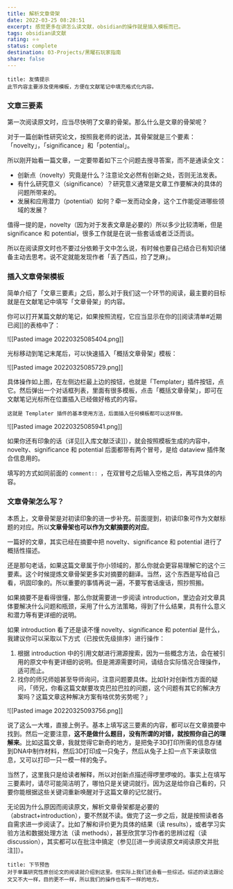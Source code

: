 ```yaml
---
title: 解析文章骨架
date: 2022-03-25 08:28:51
excerpt: 感觉更多在讲怎么读文献，obsidian的操作就是插入模板而已。
tags: obsidian读文献
rating: ⭐⭐
status: complete
destination: 03-Projects/黑曜石玩家指南
share: false
---
```


```ad-info
title: 友情提示
此节内容主要涉及使用模板，方便在文献笔记中填充格式化内容。
```

### 文章三要素

第一次阅读原文时，应当尽快明了文章的骨架。那么什么是文章的骨架呢？

对于一篇创新性研究论文，按照我老师的说法，其骨架就是三个要素：「novelty」，「significance」和「potential」。

所以刚开始看一篇文章，一定要带着如下三个问题去搜寻答案，而不是通读全文：

- 创新点（novelty）究竟是什么？注意论文必然有创新之处，否则无法发表。
- 有什么研究意义（significance）？研究意义通常是文章工作要解决的具体的问题所带来的。
- 发展和应用潜力（potential）如何？牵一发而动全身，这个工作能促进哪些领域的发展？

值得一提的是，novelty（因为对于发表文章是必要的）所以多少比较清晰，但是 significance 和 potential，很多工作就是在说一些套话或者泛泛而谈。

所以在阅读原文时也不要过分依赖于文中怎么说，有时候也要自己结合已有知识储备主动去思考。说不定就能发现作者「丢了西瓜，捡了芝麻」。

### 插入文章骨架模板

简单介绍了「文章三要素」之后，那么对于我们这一个环节的阅读，最主要的目标就是在文献笔记中填写「文章骨架」的内容。

你可以打开某篇文献的笔记，如果按照流程，它应当显示在你的[[阅读清单#近期已阅]]的表格中了：

![[Pasted image 20220325085404.png]]

光标移动到笔记末尾后，可以快速插入「概括文章骨架」模板：

![[Pasted image 20220325085729.png]]

具体操作如上图，在左侧边栏最上边的按钮，也就是「Templater」插件按钮，点它。然后弹出一个对话框列表，里面有很多模板，点击「概括文章骨架」，即可在文献笔记光标所在位置插入已经做好格式的内容。

```ad-tip
这就是 Templater 插件的基本使用方法，后面插入任何模板都可以这样做。
```

![[Pasted image 20220325085941.png]]

如果你还有印象的话（详见[[入库文献泛读]]），就会按照模板生成的内容中， novelty、significance 和 potential 后面都带有两个冒号，是给 dataview 插件聚合信息用的。

填写的方式如同前面的 `comment:: `，在双冒号之后输入空格之后，再写具体的内容。

### 文章骨架怎么写？

本质上，文章骨架是对初读印象的进一步补充。前面提到，初读印象可作为文献标题的对应。所以**文章骨架也可以作为文献摘要的对应**。

一篇好的文章，其实已经在摘要中把 novelty、significance 和 potential 进行了概括性描述。

还是那句老话，如果这篇文章属于你小领域的，那么你就会更容易理解它的这个三要素。这个时候提炼文章骨架更多实对摘要的翻译。当然，这个东西是写给自己看，巩固印象的。所以重要的事情再说一遍，不要写套话废话，照抄照搬。

如果摘要不是看得很懂，那么你就需要进一步阅读 introduction，里边会对文章具体要解决什么问题和瓶颈，采用了什么方法策略，得到了什么结果，具有什么意义和潜力等有更详细的说明。

如果 introduction 看了还是读不懂 novelty、significance 和 potential 是什么，我建议你可以采取以下方式（已按优先级排序）进行操作：

1. 根据 introduction 中的引用文献进行溯源搜索，因为一些概念方法，会在被引用的原文中有更详细的说明。但是溯源需要时间，请结合实际情况合理操作，适可而止。
2. 找你的师兄师姐甚至导师询问，注意问题要具体。比如针对创新性方面的疑问，「师兄，你看这篇文献要攻克巴拉巴拉的问题，这个问题有其它的解决方案吗？这篇文章这种解决方案有啥优势劣势呢？」

![[Pasted image 20220325093756.png]]

说了这么一大堆，直接上例子。基本上填写这三要素的内容，都可以在文章摘要中找到。然后一定要注意，**这不是做什么题目，没有所谓的对错，就按照你自己的理解来**。比如这篇文章，我就觉得它新奇的地方，是把兔子3D打印所需的信息存储到DNA中制作材料，然后3D打印成一只兔子，然后从兔子上扣一点下来读取信息，又可以打印一只一模一样的兔子。

当然了，这里我只是给读者解释，所以对创新点描述得啰里啰唆的。事实上在填写三要素时，请尽可能简洁明了，哪怕只是关键词就行。因为这是给你自己看的，只要你能根据这些关键词重新唤醒对于这篇文章的记忆就行。

无论因为什么原因而阅读原文，解析文章骨架都是必要的（abstract+introduction），要不然就不读。做完了这一步之后，就是按照读者各自需求进一步阅读了。比如了解和评价更为具体的结果（读 results），或者学习实验方法和数据处理方法（读 methods），甚至欣赏学习作者的思辨过程（读 discussion），其实都可以在批注中搞定（参见[[进一步阅读原文#阅读原文并批注]]）。

```ad-info
title: 下节预告
对于单篇研究性原创论文的阅读就介绍到这里。但实际上我们还会看一些综述。综述的读法跟论文又不大一样，目的更不一样，所以我们的操作也有不一样的地方。
```
